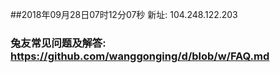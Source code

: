 ##2018年09月28日07时12分07秒 新址: 104.248.122.203
### 兔友常见问题及解答: https://github.com/wanggonging/d/blob/w/FAQ.md
